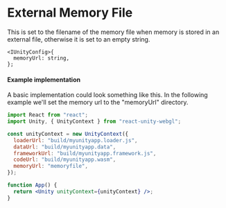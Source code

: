 # External Memory File

This is set to the filename of the memory file when memory is stored in an external file, otherwise it is set to an empty string.

```tsx showLineNumbers
<IUnityConfig>{
  memoryUrl: string,
};
```

#### Example implementation

A basic implementation could look something like this. In the following example we'll set the memory url to the "memoryUrl" directory.

```jsx showLineNumbers
import React from "react";
import Unity, { UnityContext } from "react-unity-webgl";

const unityContext = new UnityContext({
  loaderUrl: "build/myunityapp.loader.js",
  dataUrl: "build/myunityapp.data",
  frameworkUrl: "build/myunityapp.framework.js",
  codeUrl: "build/myunityapp.wasm",
  memoryUrl: "memoryfile",
});

function App() {
  return <Unity unityContext={unityContext} />;
}
```

